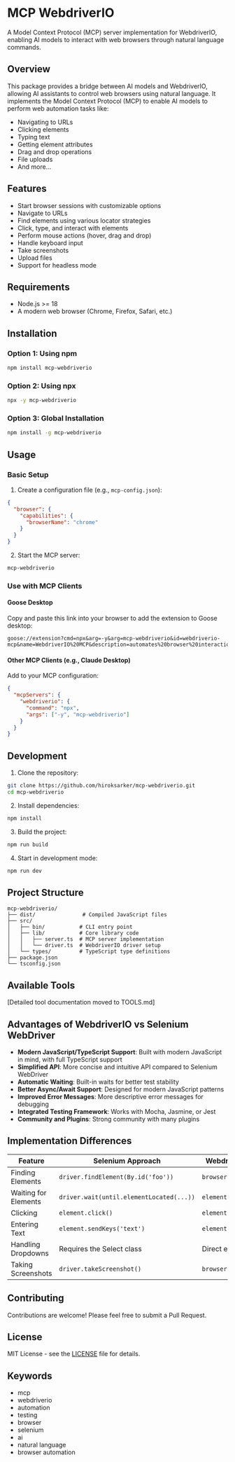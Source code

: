 # MCP WebdriverIO

A Model Context Protocol (MCP) server implementation for WebdriverIO, enabling AI models to interact with web browsers through natural language commands.

## Overview

This package provides a bridge between AI models and WebdriverIO, allowing AI assistants to control web browsers using natural language. It implements the Model Context Protocol (MCP) to enable AI models to perform web automation tasks like:

- Navigating to URLs
- Clicking elements
- Typing text
- Getting element attributes
- Drag and drop operations
- File uploads
- And more...

## Features

- Start browser sessions with customizable options
- Navigate to URLs
- Find elements using various locator strategies
- Click, type, and interact with elements
- Perform mouse actions (hover, drag and drop)
- Handle keyboard input
- Take screenshots
- Upload files
- Support for headless mode

## Requirements

- Node.js >= 18
- A modern web browser (Chrome, Firefox, Safari, etc.)

## Installation

### Option 1: Using npm
```bash
npm install mcp-webdriverio
```

### Option 2: Using npx
```bash
npx -y mcp-webdriverio
```

### Option 3: Global Installation
```bash
npm install -g mcp-webdriverio
```

## Usage

### Basic Setup

1. Create a configuration file (e.g., `mcp-config.json`):
```json
{
  "browser": {
    "capabilities": {
      "browserName": "chrome"
    }
  }
}
```

2. Start the MCP server:
```bash
mcp-webdriverio
```

### Use with MCP Clients

#### Goose Desktop
Copy and paste this link into your browser to add the extension to Goose desktop:
```
goose://extension?cmd=npx&arg=-y&arg=mcp-webdriverio&id=webdriverio-mcp&name=WebdriverIO%20MCP&description=automates%20browser%20interactions
```

#### Other MCP Clients (e.g., Claude Desktop)
Add to your MCP configuration:
```json
{
  "mcpServers": {
    "webdriverio": {
      "command": "npx",
      "args": ["-y", "mcp-webdriverio"]
    }
  }
}
```

## Development

1. Clone the repository:
```bash
git clone https://github.com/hiroksarker/mcp-webdriverio.git
cd mcp-webdriverio
```

2. Install dependencies:
```bash
npm install
```

3. Build the project:
```bash
npm run build
```

4. Start in development mode:
```bash
npm run dev
```

## Project Structure

```
mcp-webdriverio/
├── dist/               # Compiled JavaScript files
├── src/
│   ├── bin/           # CLI entry point
│   ├── lib/           # Core library code
│   │   ├── server.ts  # MCP server implementation
│   │   └── driver.ts  # WebdriverIO driver setup
│   └── types/         # TypeScript type definitions
├── package.json
└── tsconfig.json
```

## Available Tools

[Detailed tool documentation moved to TOOLS.md]

## Advantages of WebdriverIO vs Selenium WebDriver

- **Modern JavaScript/TypeScript Support**: Built with modern JavaScript in mind, with full TypeScript support
- **Simplified API**: More concise and intuitive API compared to Selenium WebDriver
- **Automatic Waiting**: Built-in waits for better test stability
- **Better Async/Await Support**: Designed for modern JavaScript patterns
- **Improved Error Messages**: More descriptive error messages for debugging
- **Integrated Testing Framework**: Works with Mocha, Jasmine, or Jest
- **Community and Plugins**: Strong community with many plugins

## Implementation Differences

| Feature | Selenium Approach | WebdriverIO Approach |
|---------|-----------------|---------------------|
| Finding Elements | `driver.findElement(By.id('foo'))` | `browser.$('#foo')` |
| Waiting for Elements | `driver.wait(until.elementLocated(...))` | `element.waitForExist()` |
| Clicking | `element.click()` | `element.click()` |
| Entering Text | `element.sendKeys('text')` | `element.setValue('text')` |
| Handling Dropdowns | Requires the Select class | Direct element interaction |
| Taking Screenshots | `driver.takeScreenshot()` | `browser.takeScreenshot()` |

## Contributing

Contributions are welcome! Please feel free to submit a Pull Request.

## License

MIT License - see the [LICENSE](LICENSE) file for details.

## Keywords

- mcp
- webdriverio
- automation
- testing
- browser
- selenium
- ai
- natural language
- browser automation
